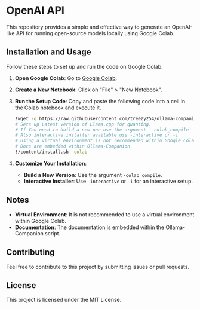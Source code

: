 # OpenAI API

This repository provides a simple and effective way to generate an OpenAI-like API for running open-source models locally using Google Colab.

## Installation and Usage

Follow these steps to set up and run the code on Google Colab:

1. **Open Google Colab**: Go to [Google Colab](https://colab.research.google.com/).

2. **Create a New Notebook**: Click on "File" > "New Notebook". 

3. **Run the Setup Code**: Copy and paste the following code into a cell in the Colab notebook and execute it. 

    ```bash
    !wget -q https://raw.githubusercontent.com/treezy254/ollama-companion/master/install.sh && sudo chmod +x install.sh 2>&1 /dev/null
    # Sets up Latest version of Llama.cpp for quanting.
    # If You need to build a new one use the argument `-colab_compile`
    # Also interactive installer available use -interactive or -i
    # Using a virtual environment is not recommended within Google_Colab
    # Docs are embedded within Ollama-Companion
    !/content/install.sh -colab
    ```

4. **Customize Your Installation**:
    - **Build a New Version**: Use the argument `-colab_compile`.
    - **Interactive Installer**: Use `-interactive` or `-i` for an interactive setup.

## Notes

- **Virtual Environment**: It is not recommended to use a virtual environment within Google Colab.
- **Documentation**: The documentation is embedded within the Ollama-Companion script.

## Contributing

Feel free to contribute to this project by submitting issues or pull requests.

## License

This project is licensed under the MIT License.


